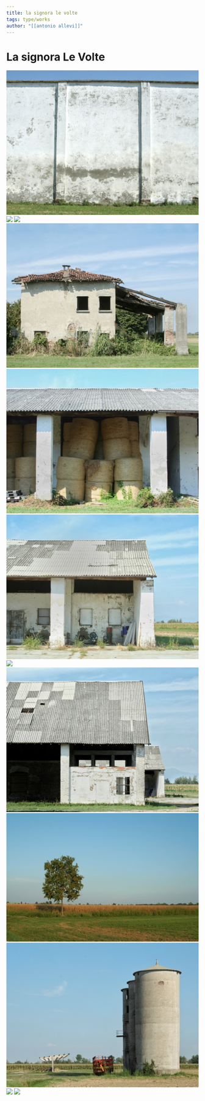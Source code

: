 ```yaml
---
title: la signora le volte
tags: type/works
author: "[[antonio allevi]]"
---
```

# La signora Le Volte

<img src="/assets/La signora le volte/1.JPG">


<img src="/assets/La signora le volte/2.JPG">


<img src="/assets/La signora le volte/3.JPG">


<img src="/assets/La signora le volte/4.JPG">


<img src="/assets/La signora le volte/5.JPG">


<img src="/assets/La signora le volte/6.JPG">


<img src="/assets/La signora le volte/7.JPG">


<img src="/assets/La signora le volte/8.JPG">


<img src="/assets/La signora le volte/9.JPG">


<img src="/assets/La signora le volte/10.JPG">


<img src="/assets/La signora le volte/11.JPG">


<img src="/assets/La signora le volte/12.JPG">

